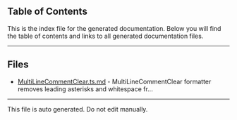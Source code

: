 ## Table of Contents

This is the index file for the generated documentation. Below you will find the table of contents and links to all generated documentation files.

---


## Files

- [MultiLineCommentClear.ts.md](MultiLineCommentClear.ts.md) - MultiLineCommentClear formatter removes leading asterisks and whitespace fr...



---

This file is auto generated. Do not edit manually.